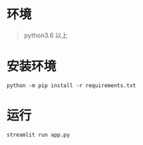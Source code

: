 # 环境
> python3.6 以上
 
# 安装环境
```
python -m pip install -r requirements.txt
```

# 运行
```
streamlit run app.py
```